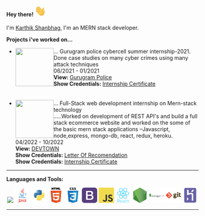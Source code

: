 <h4> Hey there! <img src="https://raw.githubusercontent.com/PriyaBihani/PriyaBihani/main/wave.gif" width="30px"></h4>

I'm [Karthik Shanbhag](https://karthikshanbhag.github.io/MY-PORFOLIO/), I'm an MERN stack developer.

**Projects i've worked on...**

- <div>
    <img width="100" height="100" align='left' src="https://encrypted-tbn0.gstatic.com/images?q=tbn:ANd9GcR5kgNpiXLjUhGi69xTOHrxKUdQyGBDPKBXn4twR5pP7A&s" >
    ... Gurugram police cybercell summer internship-2021.
       <br/> Done case studies on many cyber crimes using many attack techniques<br/>
       06/2021 - 01/2021
    <br />
    <strong>View: </strong> <a href="https://gurgaon.haryanapolice.gov.in/cyber-crime" >Gurugram Police</a> 
    <br />
    <strong>Show Credentials: </strong> <a href="https://drive.google.com/file/d/1Paf7wQrL6zIWT19Rh5ahLsaUU2vl8hVQ/view?usp=share_link" >Internship Certificate</a>
    <br/>
    <br /> 
  </div>
  
   <br /> 
 - <div>
    <img width="100" height="100" align='left' src="https://global-uploads.webflow.com/6077f96cf4fa19216396daaf/61a1bee63c6e040a0dd33805_LOGO.svg" >
    ... Full-Stack web development internship on Mern-stack technology<br/>
    .....Worked on development of REST API's and build a full stack ecommerce website and worked on the some of the basic mern stack applications –Javascript,              node,express, mongo-db, react, redux, heroku.
    <br />
    04/2022 - 10/2022
    <br />
    <strong>View: </strong> <a href="https://www.devtown.in/" >DEVTOWN</a> 
    <br /> 
           <strong>Show Credentials: </strong> <a href="https://drive.google.com/file/d/13izgspYcQyItrRMcxNkJ1suoPew34pUt/view?usp=share_link" >Letter Of Recomendation</a> 
    <br /> 
           <strong>Show Credentials: </strong> <a href="https://drive.google.com/file/d/13XxaZFd32dTsFDzTQbKJfHpoKBMm1zPV/view?usp=share_link" >Internship Certificate</a> 
    <br /> 
  </div>



  ***

**Languages and Tools:**

<p align="center">

  <div align="center">
  
 <code><img height="40" src="https://banner2.cleanpng.com/20180426/gtw/kisspng-computer-icons-computer-terminal-command-5ae16a502f3540.7455852615247222561934.jpg"></code> <code><img height="40" src="https://raw.githubusercontent.com/devicons/devicon/master/icons/java/java-original-wordmark.svg"></code> <code><img height="40" src="https://raw.githubusercontent.com/github/explore/80688e429a7d4ef2fca1e82350fe8e3517d3494d/topics/python/python.png"></code> <code><img height="40" src="https://raw.githubusercontent.com/github/explore/80688e429a7d4ef2fca1e82350fe8e3517d3494d/topics/html/html.png"></code> <code><img height="40" src="https://raw.githubusercontent.com/github/explore/80688e429a7d4ef2fca1e82350fe8e3517d3494d/topics/css/css.png"></code> <code><img height="40" src="https://raw.githubusercontent.com/github/explore/80688e429a7d4ef2fca1e82350fe8e3517d3494d/topics/bootstrap/bootstrap.png"></code> <code><img height="40" src="https://raw.githubusercontent.com/github/explore/80688e429a7d4ef2fca1e82350fe8e3517d3494d/topics/javascript/javascript.png"></code> <code><img height="40" src="https://raw.githubusercontent.com/devicons/devicon/master/icons/react/react-original-wordmark.svg"></code> <code><img height="40" src="https://raw.githubusercontent.com/github/explore/80688e429a7d4ef2fca1e82350fe8e3517d3494d/topics/nodejs/nodejs.png"></code> <code><img height="40" src="https://raw.githubusercontent.com/github/explore/80688e429a7d4ef2fca1e82350fe8e3517d3494d/topics/mongodb/mongodb.png"></code> <code><img height="40" src="https://raw.githubusercontent.com/github/explore/80688e429a7d4ef2fca1e82350fe8e3517d3494d/topics/git/git.png"></code> <code><img height="40" src="https://raw.githubusercontent.com/devicons/devicon/master/icons/heroku/heroku-plain.svg"></code> 

  </div>
  </p>

---

<!-- **Github Stats:**

<p align="center">
    <img src="https://github-readme-stats.vercel.app/api/top-langs/?username=kartik18g&count_private=true&theme=dracula&hide=EJS,Python">
    &nbsp;&nbsp;&nbsp;&nbsp;
  <img src="https://github-readme-stats.vercel.app/api?username=kartik18g&hide=stars&show_icons=true&theme=dracula&line_height=32">
</p>

---

<p align="center">
  <i>Let's connect and chat! Find me on the web...</i>
  
  <div align="center">
    
 [![Website Badge](https://img.shields.io/badge/-Kartik-47CCCC?style=flat&logo=Google-Chrome&logoColor=white&link=https://find-kartik-gupta.vercel.app/)](https://find-kartik-gupta.vercel.app/)
   [![Linkedin Badge](https://img.shields.io/badge/-kartikgupta-blue?style=flat-square&logo=Linkedin&logoColor=white&link=https://https://www.linkedin.com/in/kartik-gupta-3275651b8/)](https://www.linkedin.com/in/kartik-gupta-3275651b8/) 
   [![Gmail Badge](https://img.shields.io/badge/gupta.kartik18kg-c14438?style=flat-square&logo=Gmail&logoColor=white&link=mailto:gupta.kartik18kg@gmail.com)](mailto:priyabihani.official@gmail.com)
   [![Instagram Badge](https://img.shields.io/badge/-@bihani.priya-purple?style=flat&logo=instagram&logoColor=white&link=https://instagram.com/kartik18g/)](https://instagram.com/bihani.priya) 
 [![Twitter Badge](https://img.shields.io/badge/-@Gkaartik-1ca0f1?style=flat-square&labelColor=1ca0f1&logo=twitter&logoColor=white&link=https://twitter.com/p_bihani)](https://twitter.com/Gkaartik) 
 
</div>
  <p align="center">
    Show ❤️ by starring repositories you find good! 
  </p>
</p>
 -->

<div align="right">
